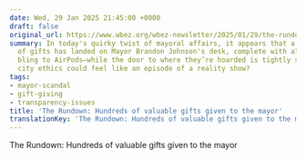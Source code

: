 ```yaml
---
date: Wed, 29 Jan 2025 21:45:00 +0000
draft: false
original_url: https://www.wbez.org/wbez-newsletter/2025/01/29/the-rundown-hundreds-of-valuable-gifts-given-to-the-mayor
summary: In today's quirky twist of mayoral affairs, it appears that a treasure chest
  of gifts has landed on Mayor Brandon Johnson's desk, complete with all the trimmings—from
  bling to AirPods—while the door to where they’re hoarded is tightly shut. Who knew
  city ethics could feel like an episode of a reality show?
tags:
- mayor-scandal
- gift-giving
- transparency-issues
title: 'The Rundown: Hundreds of valuable gifts given to the mayor'
translationKey: 'The Rundown: Hundreds of valuable gifts given to the mayor'
---
```


The Rundown: Hundreds of valuable gifts given to the mayor